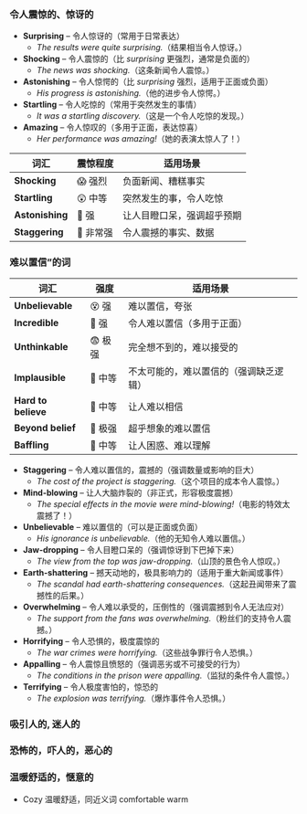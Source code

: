 ### 令人震惊的、惊讶的
- **Surprising** – 令人惊讶的（常用于日常表达）  
  - *The results were quite surprising.*（结果相当令人惊讶。）  
- **Shocking** – 令人震惊的（比 *surprising* 更强烈，通常是负面的）  
  - *The news was shocking.*（这条新闻令人震惊。）  
- **Astonishing** – 令人惊愕的（比 *surprising* 强烈，适用于正面或负面）  
  - *His progress is astonishing.*（他的进步令人惊愕。）  
- **Startling** – 令人吃惊的（常用于突然发生的事情）  
  - *It was a startling discovery.*（这是一个令人吃惊的发现。）  
- **Amazing** – 令人惊叹的（多用于正面，表达惊喜）  
  - *Her performance was amazing!*（她的表演太惊人了！）  

| 词汇 | 震惊程度 | 适用场景 |  
|------|---------|----------|  
| **Shocking** | 😱 强烈 | 负面新闻、糟糕事实 |  
| **Startling** | 😲 中等 | 突然发生的事，令人吃惊 |  
| **Astonishing** | 🤯 强 | 让人目瞪口呆，强调超乎预期 |  
| **Staggering** | 🤯 非常强 | 令人震撼的事实、数据 |  


### 难以置信”的词
| 词汇 | 强度 | 适用场景 |  
|------|------|----------|  
| **Unbelievable** | 😵 强 | 难以置信，夸张 |  
| **Incredible** | 🤯 强 | 令人难以置信（多用于正面） |  
| **Unthinkable** | 😨 极强 | 完全想不到的，难以接受的 |  
| **Implausible** | 🤔 中等 | 不太可能的，难以置信的（强调缺乏逻辑） |  
| **Hard to believe** | 🤨 中等 | 让人难以相信 |  
| **Beyond belief** | 🤯 极强 | 超乎想象的难以置信 |  
| **Baffling** | 🤔 中等 | 让人困惑、难以理解 |  

- **Staggering** – 令人难以置信的，震撼的（强调数量或影响的巨大）  
  - *The cost of the project is staggering.*（这个项目的成本令人震惊。）  
- **Mind-blowing** – 让人大脑炸裂的（非正式，形容极度震撼）  
  - *The special effects in the movie were mind-blowing!*（电影的特效太震撼了！）  
- **Unbelievable** – 难以置信的（可以是正面或负面）  
  - *His ignorance is unbelievable.*（他的无知令人难以置信。）  
- **Jaw-dropping** – 令人目瞪口呆的（强调惊讶到下巴掉下来）  
  - *The view from the top was jaw-dropping.*（山顶的景色令人惊叹。）  
- **Earth-shattering** – 撼天动地的，极具影响力的（适用于重大新闻或事件）  
  - *The scandal had earth-shattering consequences.*（这起丑闻带来了震撼性的后果。）  
- **Overwhelming** – 令人难以承受的，压倒性的（强调震撼到令人无法应对）  
  - *The support from the fans was overwhelming.*（粉丝们的支持令人震撼。）  
- **Horrifying** – 令人恐惧的，极度震惊的  
  - *The war crimes were horrifying.*（这些战争罪行令人恐惧。）  
- **Appalling** – 令人震惊且愤怒的（强调恶劣或不可接受的行为）  
  - *The conditions in the prison were appalling.*（监狱的条件令人震惊。）  
- **Terrifying** – 令人极度害怕的，惊恐的  
  - *The explosion was terrifying.*（爆炸事件令人恐惧。）  

### 吸引人的, 迷人的

### 恐怖的，吓人的，恶心的

### 温暖舒适的，惬意的
- Cozy 温暖舒适，同近义词 comfortable warm
 

